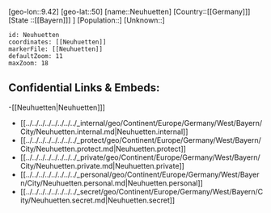 ﻿---
location: [50,9.42]
mapzoom: [7,12] 
mapmarker: city 
type: City
tags:
- geo/City


SpocWebEntityId: 32832
isDeleted: false
confidential: public

---
[geo-lon::9.42]
[geo-lat::50]
[name::Neuhuetten]
[Country::[[Germany]]]
[State ::[[Bayern]]] ]
[Population::]
[Unknown::]


```leaflet
id: Neuhuetten
coordinates: [[Neuhuetten]]
markerFile: [[Neuhuetten]]
defaultZoom: 11 
maxZoom: 18
```


## Confidential Links & Embeds: 
-[[Neuhuetten|Neuhuetten]]] 
- [[../../../../../../../../_internal/geo/Continent/Europe/Germany/West/Bayern/City/Neuhuetten.internal.md|Neuhuetten.internal]] 
- [[../../../../../../../../_protect/geo/Continent/Europe/Germany/West/Bayern/City/Neuhuetten.protect.md|Neuhuetten.protect]] 
- [[../../../../../../../../_private/geo/Continent/Europe/Germany/West/Bayern/City/Neuhuetten.private.md|Neuhuetten.private]] 
- [[../../../../../../../../_personal/geo/Continent/Europe/Germany/West/Bayern/City/Neuhuetten.personal.md|Neuhuetten.personal]] 
- [[../../../../../../../../_secret/geo/Continent/Europe/Germany/West/Bayern/City/Neuhuetten.secret.md|Neuhuetten.secret]] 
